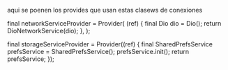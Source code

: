  


 aqui se poenen los provides que usan estas clasews de conexiones

 
final networkServiceProvider = Provider<DioNetworkService>(
  (ref) {
    final Dio dio = Dio();
    return DioNetworkService(dio);
  },
);

final storageServiceProvider = Provider((ref) {
  final SharedPrefsService prefsService = SharedPrefsService();
  prefsService.init();
  return prefsService;
});
